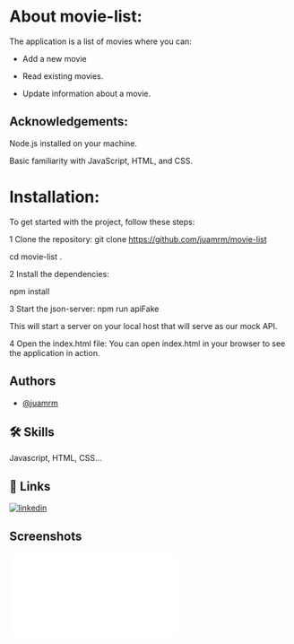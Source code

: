 # About movie-list:

The application is a list of movies where you can:

- Add a new movie

- Read existing movies.

- Update information about a movie.

## Acknowledgements:

Node.js installed on your machine.

Basic familiarity with JavaScript, HTML, and CSS.

# Installation:

To get started with the project, follow these steps:

1 Clone the repository:
git clone https://github.com/juamrm/movie-list

cd movie-list .

2 Install the dependencies:

npm install

3 Start the json-server:
npm run apiFake

This will start a server on your local host that will serve as our mock API.

4 Open the index.html file:
You can open index.html in your browser to see the application in action.

## Authors

- [@juamrm](https://www.github.com/juamrm)

## 🛠 Skills

Javascript, HTML, CSS...

## 🔗 Links

[![linkedin](https://img.shields.io/badge/linkedin-0A66C2?style=for-the-badge&logo=linkedin&logoColor=white)](https://www.linkedin.com/in/julianaamrm/)

## Screenshots

![App Screenshot](/http://127.0.0.1:5501/index.html)
